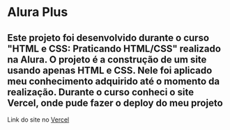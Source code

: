 # Alura Plus
## Este projeto foi desenvolvido durante o curso "HTML e CSS: Praticando HTML/CSS" realizado na Alura. O projeto é a construção de um site usando apenas HTML e CSS. Nele foi aplicado meu conhecimento adquirido até o momento da realização. Durante o curso conheci o site Vercel, onde pude fazer o deploy do meu projeto

Link do site no [Vercel](https://curso-alura-plus-html-css.vercel.app/)


